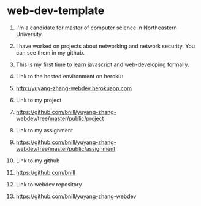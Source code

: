 # web-dev-template

1. I'm a candidate for master of computer science in Northeastern University.
1. I have worked on projects about networking and network security. You can see them in my github.
1. This is my first time to learn javascript and web-developing formally.

1. Link to the hosted environment on heroku:
1.    http://yuyang-zhang-webdev.herokuapp.com
1. Link to my project
1.    https://github.com/bnill/yuyang-zhang-webdev/tree/master/public/project
1. Link to my assignment
1.    https://github.com/bnill/yuyang-zhang-webdev/tree/master/public/assignment
1. Link to my github
1.    https://github.com/bnill
1. Link to webdev repository
1.    https://github.com/bnill/yuyang-zhang-webdev
